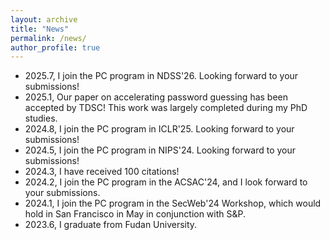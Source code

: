 ```yaml
---
layout: archive
title: "News"
permalink: /news/
author_profile: true
---
```

- 2025.7, I join the PC program in NDSS'26. Looking forward to your submissions!
- 2025.1, Our paper on accelerating password guessing has been accepted by TDSC! This work was largely completed during my PhD studies.
- 2024.8, I join the PC program in ICLR'25. Looking forward to your submissions! 
- 2024.5, I join the PC program in NIPS'24. Looking forward to your submissions!
- 2024.3, I have received 100 citations! 
- 2024.2, I join the PC program in the ACSAC'24, and I look forward to your submissions. 
- 2024.1, I join the PC program in the SecWeb'24 Workshop, which would hold in San Francisco in May in conjunction with S&P.
- 2023.6, I graduate from Fudan University. 
